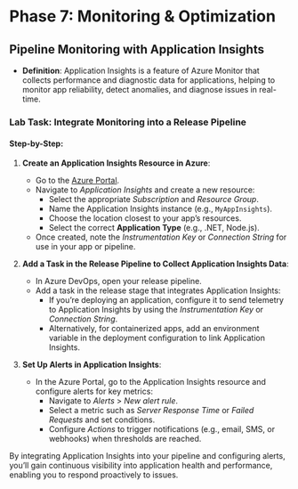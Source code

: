 # Phase 7: Monitoring & Optimization

## Pipeline Monitoring with Application Insights

- **Definition**: Application Insights is a feature of Azure Monitor that collects performance and diagnostic data for applications, helping to monitor app reliability, detect anomalies, and diagnose issues in real-time.
  
### Lab Task: Integrate Monitoring into a Release Pipeline

#### Step-by-Step:

1. **Create an Application Insights Resource in Azure**:
   - Go to the [Azure Portal](https://portal.azure.com/).
   - Navigate to *Application Insights* and create a new resource:
     - Select the appropriate *Subscription* and *Resource Group*.
     - Name the Application Insights instance (e.g., `MyAppInsights`).
     - Choose the location closest to your app’s resources.
     - Select the correct **Application Type** (e.g., .NET, Node.js).
   - Once created, note the *Instrumentation Key* or *Connection String* for use in your app or pipeline.

2. **Add a Task in the Release Pipeline to Collect Application Insights Data**:
   - In Azure DevOps, open your release pipeline.
   - Add a task in the release stage that integrates Application Insights:
     - If you’re deploying an application, configure it to send telemetry to Application Insights by using the *Instrumentation Key* or *Connection String*.
     - Alternatively, for containerized apps, add an environment variable in the deployment configuration to link Application Insights.

3. **Set Up Alerts in Application Insights**:
   - In the Azure Portal, go to the Application Insights resource and configure alerts for key metrics:
     - Navigate to *Alerts* > *New alert rule*.
     - Select a metric such as *Server Response Time* or *Failed Requests* and set conditions.
     - Configure *Actions* to trigger notifications (e.g., email, SMS, or webhooks) when thresholds are reached.

By integrating Application Insights into your pipeline and configuring alerts, you’ll gain continuous visibility into application health and performance, enabling you to respond proactively to issues.
